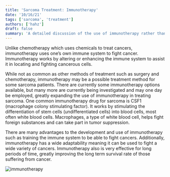 ```yaml
---
title: 'Sarcoma Treatment: Immunotherapy'
date: '10/16/21'
tags: ['sarcoma', 'treatment']
authors: ['hahz']
draft: false
summary: 'A detailed discussion of the use of immunotherapy rather than chemotherapy as a means to treat sarcoma.'
---
```

Unlike chemotherapy which uses chemicals to treat cancers, immunotherapy uses one’s own immune system to fight cancer. Immunotherapy works by altering or enhancing the immune system to assist it in locating and fighting cancerous cells.

While not as common as other methods of treatment such as surgery and chemotherapy, immunotherapy may be a possible treatment method for some sarcoma patients. There are currently some immunotherapy options available, but many more are currently being investigated and may one day be employed, greatly expanding the use of immunotherapy in treating sarcoma. One common immunotherapy drug for sarcoma is CSF1 (macrophage colony stimulating factor). It works by stimulating the differentiation of stem cells (undifferentiated cells) into blood cells, most often white blood cells. Macrophages, a type of white blood cell, helps fight foreign substances and can take part in tumor suppression.

There are many advantages to the development and use of immunotherapy such as training the immune system to be able to fight cancers. Additionally, immunotherapy has a wide adaptability meaning it can be used to fight a wide variety of cancers. Immunotherapy also is very effective for long periods of time, greatly improving the long term survival rate of those suffering from cancer.

![immunotherapy](https://els-jbs-prod-cdn.jbs.elsevierhealth.com/cms/asset/f78008f0-c253-4515-b60b-4d285b003edb/gr1.jpg)
